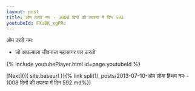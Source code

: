 ```yaml
---
layout: post
title: ओम ठरावे नमः - 1008 दिनों की तपस्या में दिन 593
youtubeId: FXuBK_xgPRc
---
```

 
 
 ओम ठरावे नमः  
 
 -  जो आपल्याला जीवनाचा महासागर पार करतो 
 
  
 
  
 
 
 
 
 
 


{% include youtubePlayer.html id=page.youtubeId %}
 
[Next]({{ site.baseurl }}{% link  split1/_posts/2013-07-10-ओम लोक हिथय नमः - 1008 दिनों की तपस्या में दिन 592.md%})
 
